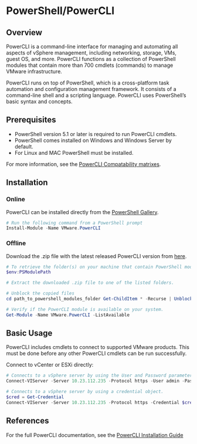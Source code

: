 # PowerShell/PowerCLI

## Overview

PowerCLI is a command-line interface for managing and automating all aspects of vSphere management, including networking, storage, VMs, guest OS, and more.
PowerCLI functions as a collection of PowerShell modules that contain more than 700 cmdlets (commands) to manage VMware infrastructure.

PowerCLI runs on top of PowerShell, which is a cross-platform task automation and configuration management framework. It consists of a command-line shell and a scripting language.
PowerCLI uses PowerShell’s basic syntax and concepts.

## Prerequisites

* PowerShell version 5.1 or later is required to run PowerCLI cmdlets.
* PowerShell comes installed on Windows and Windows Server by default.
* For Linux and MAC PowerShell must be installed.

For more information, see the [PowerCLI Compatability matrixes](https://techdocs.broadcom.com/us/en/vmware-cis/vcf/power-cli/latest/vmware-powercli-compatibility-matrix.html).

## Installation

### Online
PowerCLI can be installed directly from the [PowerShell Gallery](https://www.powershellgallery.com/).

```powershell
# Run the following command from a PowerShell prompt
Install-Module -Name VMware.PowerCLI
```

### Offline
Download the .zip file with the latest released PowerCLI version from [here](https://developer.broadcom.com/tools/vmware-powercli/latest).

```powershell
# To retrieve the folder(s) on your machine that contain PowerShell modules, run the following command.
$env:PSModulePath

# Extract the downloaded .zip file to one of the listed folders.

# Unblock the copied files
cd path_to_powershell_modules_folder Get-ChildItem * -Recurse | Unblock-File

# Verify if the PowerCLI module is available on your system.
Get-Module -Name VMware.PowerCLI -ListAvailable
```

## Basic Usage
PowerCLI includes cmdlets to connect to supported VMware products. This must be done before any other PowerCLI cmdlets can be run successfully.

Connect to vCenter or ESXi directly:

```powershell
# Connects to a vSphere server by using the User and Password parameters.
Connect-VIServer -Server 10.23.112.235 -Protocol https -User admin -Password pass

# Connects to a vSphere server by using a credential object.
$cred = Get-Credential
Connect-VIServer -Server 10.23.112.235 -Protocol https -Credential $cred
```

## References

For the full PowerCLI documentation, see the [PowerCLI Installation Guide](https://techdocs.broadcom.com/us/en/vmware-cis/vcf/power-cli/latest/powercli/installing-vmware-vsphere-powercli.html)
